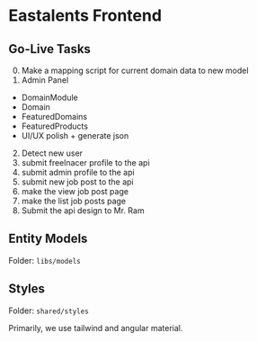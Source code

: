 # Eastalents Frontend

## Go-Live Tasks

0. Make a mapping script for current domain data to new model
1. Admin Panel
  - DomainModule
  - Domain
  - FeaturedDomains
  - FeaturedProducts
  - UI/UX polish + generate json

2. Detect new user
3. submit freelnacer profile to the api
4. submit admin profile to the api
5. submit new job post to the api
6. make the view job post page
7. make the list job posts page
8. Submit the api design to Mr. Ram

## Entity Models

Folder: `libs/models`


## Styles

Folder: `shared/styles`

Primarily, we use tailwind and angular material.

## 